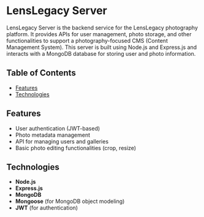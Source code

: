 # LensLegacy Server

LensLegacy Server is the backend service for the LensLegacy photography platform. It provides APIs for user management, photo storage, and other functionalities to support a photography-focused CMS (Content Management System). This server is built using Node.js and Express.js and interacts with a MongoDB database for storing user and photo information.

## Table of Contents
- [Features](#features)
- [Technologies](#technologies)

## Features
- User authentication (JWT-based)
- Photo metadata management
- API for managing users and galleries
- Basic photo editing functionalities (crop, resize)

## Technologies
- **Node.js**
- **Express.js**
- **MongoDB**
- **Mongoose** (for MongoDB object modeling)
- **JWT** (for authentication)


